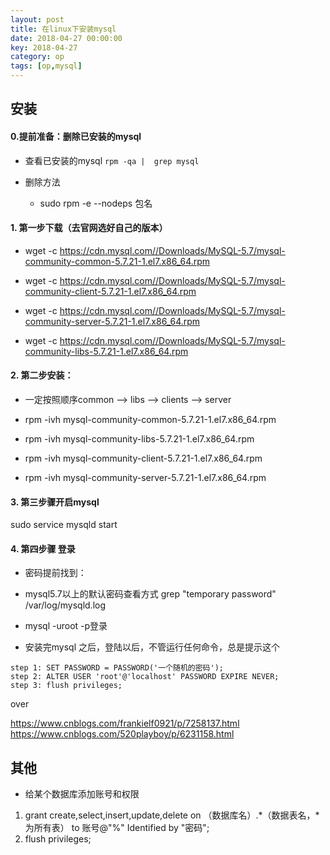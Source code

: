 ```yaml
---
layout: post
title: 在linux下安装mysql
date: 2018-04-27 00:00:00
key: 2018-04-27
category: op
tags: [op,mysql]
---
```


## 安装

#### 0.提前准备：删除已安装的mysql

- 查看已安装的mysql `rpm -qa |  grep mysql`

- 删除方法

	- sudo rpm -e --nodeps 包名

#### 1. 第一步下载（去官网选好自己的版本）

<!-- more -->

- wget -c https://cdn.mysql.com//Downloads/MySQL-5.7/mysql-community-common-5.7.21-1.el7.x86_64.rpm

- wget -c https://cdn.mysql.com//Downloads/MySQL-5.7/mysql-community-client-5.7.21-1.el7.x86_64.rpm

- wget -c https://cdn.mysql.com//Downloads/MySQL-5.7/mysql-community-server-5.7.21-1.el7.x86_64.rpm

- wget -c https://cdn.mysql.com//Downloads/MySQL-5.7/mysql-community-libs-5.7.21-1.el7.x86_64.rpm

#### 2. 第二步安装：
- 一定按照顺序common --> libs --> clients --> server

- rpm -ivh mysql-community-common-5.7.21-1.el7.x86_64.rpm
- rpm -ivh mysql-community-libs-5.7.21-1.el7.x86_64.rpm
- rpm -ivh mysql-community-client-5.7.21-1.el7.x86_64.rpm
- rpm -ivh mysql-community-server-5.7.21-1.el7.x86_64.rpm

#### 3. 第三步骤开启mysql
sudo service mysqld start

#### 4. 第四步骤 登录

- 密码提前找到：

- mysql5.7以上的默认密码查看方式
grep "temporary password" /var/log/mysqld.log

- mysql -uroot -p登录

- 安装完mysql 之后，登陆以后，不管运行任何命令，总是提示这个
```
step 1: SET PASSWORD = PASSWORD('一个随机的密码');
step 2: ALTER USER 'root'@'localhost' PASSWORD EXPIRE NEVER;
step 3: flush privileges;
```

over

https://www.cnblogs.com/frankielf0921/p/7258137.html
https://www.cnblogs.com/520playboy/p/6231158.html

## 其他
- 给某个数据库添加账号和权限

1. grant create,select,insert,update,delete on （数据库名）.*（数据表名，*为所有表） to 账号@"%" Identified by "密码";
2. flush privileges;